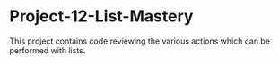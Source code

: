 # Project-12-List-Mastery
This project contains code reviewing the various actions which can be performed with lists.
